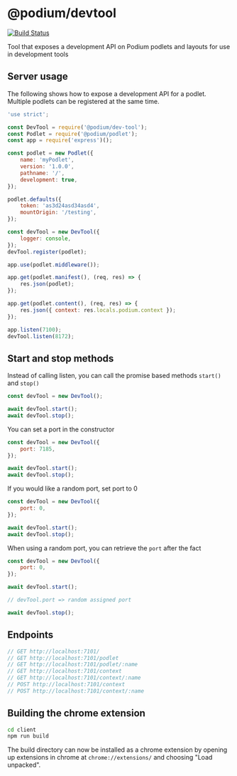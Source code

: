# @podium/devtool

[![Build Status](https://travis-ci.org/podium-lib/dev-tool.svg?branch=master)](https://travis-ci.org/podium-lib/dev-tool)

Tool that exposes a development API on Podium podlets and layouts for use in development tools

## Server usage

The following shows how to expose a development API for a podlet.
Multiple podlets can be registered at the same time.

```js
'use strict';

const DevTool = require('@podium/dev-tool');
const Podlet = require('@podium/podlet');
const app = require('express')();

const podlet = new Podlet({
    name: 'myPodlet',
    version: '1.0.0',
    pathname: '/',
    development: true,
});

podlet.defaults({
    token: 'as3d24asd34asd4',
    mountOrigin: '/testing',
});

const devTool = new DevTool({
    logger: console,
});
devTool.register(podlet);

app.use(podlet.middleware());

app.get(podlet.manifest(), (req, res) => {
    res.json(podlet);
});

app.get(podlet.content(), (req, res) => {
    res.json({ context: res.locals.podium.context });
});

app.listen(7100);
devTool.listen(8172);
```

## Start and stop methods

Instead of calling listen, you can call the promise based methods `start()` and `stop()`

```js
const devTool = new DevTool();

await devTool.start();
await devTool.stop();
```

You can set a port in the constructor

```js
const devTool = new DevTool({
    port: 7185,
});

await devTool.start();
await devTool.stop();
```

If you would like a random port, set port to 0

```js
const devTool = new DevTool({
    port: 0,
});

await devTool.start();
await devTool.stop();
```

When using a random port, you can retrieve the `port` after the fact

```js
const devTool = new DevTool({
    port: 0,
});

await devTool.start();

// devTool.port => random assigned port

await devTool.stop();
```

## Endpoints

```js
// GET http://localhost:7101/
// GET http://localhost:7101/podlet
// GET http://localhost:7101/podlet/:name
// GET http://localhost:7101/context
// GET http://localhost:7101/context/:name
// POST http://localhost:7101/context
// POST http://localhost:7101/context/:name
```

## Building the chrome extension

```bash
cd client
npm run build
```

The build directory can now be installed as a chrome extension by opening up extensions in chrome at `chrome://extensions/` and choosing "Load unpacked".
